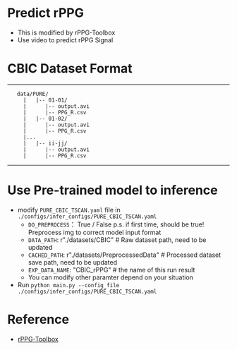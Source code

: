 # Predict rPPG 
- This is modified by rPPG-Toolbox
- Use video to predict rPPG Signal

# CBIC Dataset Format
 -----------------
       data/PURE/
         |   |-- 01-01/
         |      |-- output.avi
         |      |-- PPG_R.csv
         |   |-- 01-02/
         |      |-- output.avi
         |      |-- PPG_R.csv
         |...
         |   |-- ii-jj/
         |      |-- output.avi
         |      |-- PPG_R.csv
-----------------

# Use Pre-trained model to inference
- modify `PURE_CBIC_TSCAN.yaml` file in `./configs/infer_configs/PURE_CBIC_TSCAN.yaml`
    - `DO_PREPROCESS`： True / False     p.s. if first time, should be true! Preprocess img to correct model input format
    - `DATA_PATH`:  r"./datasets/CBIC"                     # Raw dataset path, need to be updated
    - `CACHED_PATH`: r"./datasets/PreprocessedData"    # Processed dataset save path, need to be updated
    - `EXP_DATA_NAME`: "CBIC_rPPG" #  the name of this run result
    - You can modify other paramter depend on your situation
- Run `python main.py --config_file ./configs/infer_configs/PURE_CBIC_TSCAN.yaml`
# Reference
- [rPPG-Toolbox](https://github.com/ubicomplab/rPPG-Toolbox)
